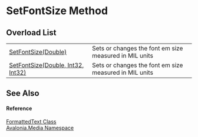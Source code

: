 # SetFontSize Method


## Overload List
<table>
<tr>
<td><a href="M_Avalonia_Media_FormattedText_SetFontSize_1">SetFontSize(Double)</a></td>
<td>Sets or changes the font em size measured in MIL units</td>
</tr>
<tr>
<td><a href="M_Avalonia_Media_FormattedText_SetFontSize">SetFontSize(Double, Int32, Int32)</a></td>
<td>Sets or changes the font em size measured in MIL units</td>
</tr>
</table>

## See Also


#### Reference
<a href="T_Avalonia_Media_FormattedText">FormattedText Class</a>  
<a href="N_Avalonia_Media">Avalonia.Media Namespace</a>  
